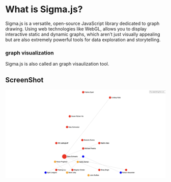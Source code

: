 # What is Sigma.js? #
Sigma.js is a versatile, open-source JavaScript library dedicated to graph drawing. Using web technologies like WebGL, allows you to display interactive static and dynamic graphs, which aren’t just visually appealing but are also extremely powerful tools for data exploration and storytelling.

### graph visualization ###
Sigma.js is also called an graph visaulization tool.

## ScreenShot ##
![Alt text](./Sigma.png)